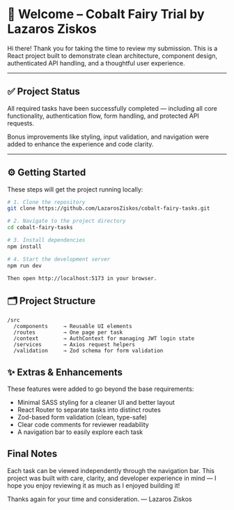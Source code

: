 # 👋 Welcome – Cobalt Fairy Trial by Lazaros Ziskos

Hi there! Thank you for taking the time to review my submission.
This is a React project built to demonstrate clean architecture, component design, authenticated API handling, and a thoughtful user experience.

---

## ✅ Project Status

All required tasks have been successfully completed — including all core functionality, authentication flow, form handling, and protected API requests.

Bonus improvements like styling, input validation, and navigation were added to enhance the experience and code clarity.

---

## ⚙️ Getting Started

These steps will get the project running locally:

```bash
# 1. Clone the repository
git clone https://github.com/LazarosZiskos/cobalt-fairy-tasks.git

# 2. Navigate to the project directory
cd cobalt-fairy-tasks

# 3. Install dependencies
npm install

# 4. Start the development server
npm run dev

Then open http://localhost:5173 in your browser.

```

## 🗂️ Project Structure
```
/src
  /components     → Reusable UI elements
  /routes         → One page per task
  /context        → AuthContext for managing JWT login state
  /services       → Axios request helpers
  /validation     → Zod schema for form validation
```

## ✨ Extras & Enhancements
These features were added to go beyond the base requirements:

- Minimal SASS styling for a cleaner UI and better layout
- React Router to separate tasks into distinct routes
- Zod-based form validation (clean, type-safe)
- Clear code comments for reviewer readability
- A navigation bar to easily explore each task

## Final Notes
Each task can be viewed independently through the navigation bar.
This project was built with care, clarity, and developer experience in mind — I hope you enjoy reviewing it as much as I enjoyed building it!


Thanks again for your time and consideration.
— Lazaros Ziskos


